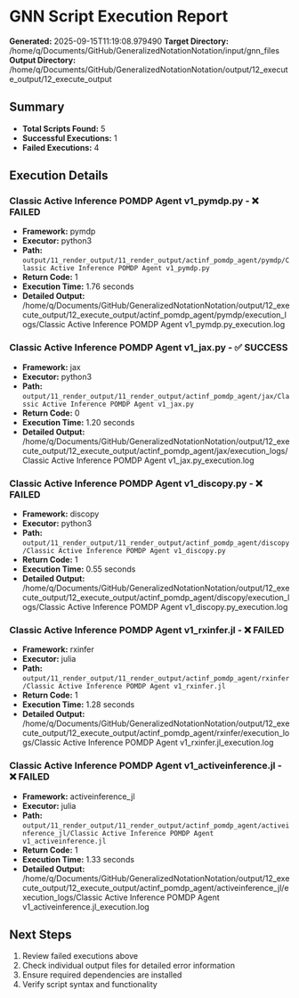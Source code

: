 # GNN Script Execution Report

**Generated:** 2025-09-15T11:19:08.979490
**Target Directory:** /home/q/Documents/GitHub/GeneralizedNotationNotation/input/gnn_files
**Output Directory:** /home/q/Documents/GitHub/GeneralizedNotationNotation/output/12_execute_output/12_execute_output

## Summary

- **Total Scripts Found:** 5
- **Successful Executions:** 1
- **Failed Executions:** 4

## Execution Details

### Classic Active Inference POMDP Agent v1_pymdp.py - ❌ FAILED

- **Framework:** pymdp
- **Executor:** python3
- **Path:** `output/11_render_output/11_render_output/actinf_pomdp_agent/pymdp/Classic Active Inference POMDP Agent v1_pymdp.py`
- **Return Code:** 1
- **Execution Time:** 1.76 seconds
- **Detailed Output:** /home/q/Documents/GitHub/GeneralizedNotationNotation/output/12_execute_output/12_execute_output/actinf_pomdp_agent/pymdp/execution_logs/Classic Active Inference POMDP Agent v1_pymdp.py_execution.log

### Classic Active Inference POMDP Agent v1_jax.py - ✅ SUCCESS

- **Framework:** jax
- **Executor:** python3
- **Path:** `output/11_render_output/11_render_output/actinf_pomdp_agent/jax/Classic Active Inference POMDP Agent v1_jax.py`
- **Return Code:** 0
- **Execution Time:** 1.20 seconds
- **Detailed Output:** /home/q/Documents/GitHub/GeneralizedNotationNotation/output/12_execute_output/12_execute_output/actinf_pomdp_agent/jax/execution_logs/Classic Active Inference POMDP Agent v1_jax.py_execution.log

### Classic Active Inference POMDP Agent v1_discopy.py - ❌ FAILED

- **Framework:** discopy
- **Executor:** python3
- **Path:** `output/11_render_output/11_render_output/actinf_pomdp_agent/discopy/Classic Active Inference POMDP Agent v1_discopy.py`
- **Return Code:** 1
- **Execution Time:** 0.55 seconds
- **Detailed Output:** /home/q/Documents/GitHub/GeneralizedNotationNotation/output/12_execute_output/12_execute_output/actinf_pomdp_agent/discopy/execution_logs/Classic Active Inference POMDP Agent v1_discopy.py_execution.log

### Classic Active Inference POMDP Agent v1_rxinfer.jl - ❌ FAILED

- **Framework:** rxinfer
- **Executor:** julia
- **Path:** `output/11_render_output/11_render_output/actinf_pomdp_agent/rxinfer/Classic Active Inference POMDP Agent v1_rxinfer.jl`
- **Return Code:** 1
- **Execution Time:** 1.28 seconds
- **Detailed Output:** /home/q/Documents/GitHub/GeneralizedNotationNotation/output/12_execute_output/12_execute_output/actinf_pomdp_agent/rxinfer/execution_logs/Classic Active Inference POMDP Agent v1_rxinfer.jl_execution.log

### Classic Active Inference POMDP Agent v1_activeinference.jl - ❌ FAILED

- **Framework:** activeinference_jl
- **Executor:** julia
- **Path:** `output/11_render_output/11_render_output/actinf_pomdp_agent/activeinference_jl/Classic Active Inference POMDP Agent v1_activeinference.jl`
- **Return Code:** 1
- **Execution Time:** 1.33 seconds
- **Detailed Output:** /home/q/Documents/GitHub/GeneralizedNotationNotation/output/12_execute_output/12_execute_output/actinf_pomdp_agent/activeinference_jl/execution_logs/Classic Active Inference POMDP Agent v1_activeinference.jl_execution.log

## Next Steps

1. Review failed executions above
2. Check individual output files for detailed error information
3. Ensure required dependencies are installed
4. Verify script syntax and functionality

